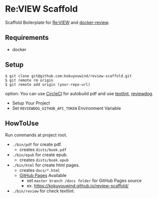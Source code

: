 # Re:VIEW Scaffold

Scaffold Boilerplate for [Re:VIEW](https://github.com/kmuto/review) and [docker-review](https://github.com/vvakame/docker-review).

## Requirements

- docker

## Setup

```
$ git clone git@github.com:kokuyouwind/review-scaffold.git
$ git remote rm origin
$ git remote add origin (your-repo-url)
```

option: You can use [CircleCI](https://circleci.com/) for autobuild pdf and use [textlint](https://github.com/textlint/textlint), [reviewdog](https://github.com/haya14busa/reviewdog).

- Setup Your Project
- Set `REVIEWDOG_GITHUB_API_TOKEN` Environment Variable

## HowToUse

Run commands at project root.

- `./bin/pdf` for create pdf.
  - creates `dists/book.pdf`
- `./bin/epub` for create epub.
  - creates `dists/book.epub`
- `./bin/html` for create html pages.
  - creates `docs/*.html`
  - [GitHub Pages](https://help.github.com/articles/configuring-a-publishing-source-for-github-pages/) Available
    - set `master branch /docs folder` for GitHub Pages source
    - ex. https://kokuyouwind.github.io/review-scaffold/
- `./bin/review` for check textlint.
